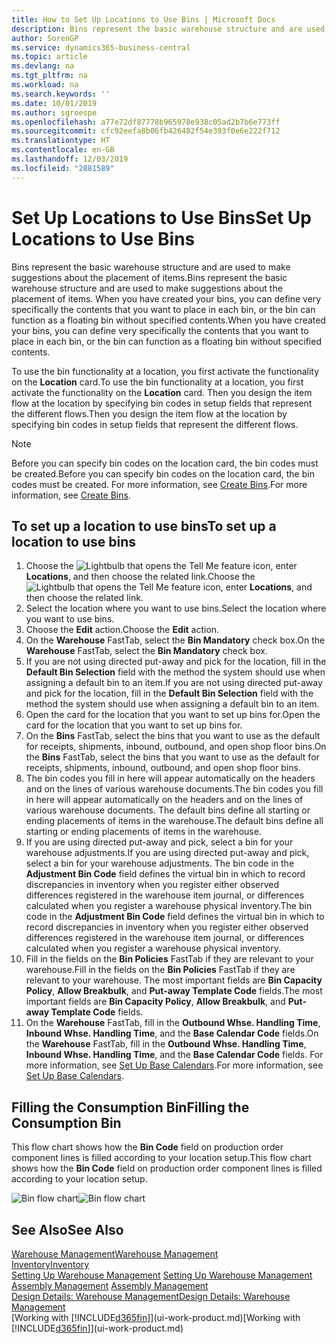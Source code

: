 ```yaml
---
title: How to Set Up Locations to Use Bins | Microsoft Docs
description: Bins represent the basic warehouse structure and are used to make suggestions about the placement of items. When you have created your bins, you can define very specifically the contents that you want to place in each bin, or the bin can function as a floating bin without specified contents.
author: SorenGP
ms.service: dynamics365-business-central
ms.topic: article
ms.devlang: na
ms.tgt_pltfrm: na
ms.workload: na
ms.search.keywords: ''
ms.date: 10/01/2019
ms.author: sgroespe
ms.openlocfilehash: a77e72df87778b965978e938c05ad2b7b6e773ff
ms.sourcegitcommit: cfc92eefa8b06fb426482f54e393f0e6e222f712
ms.translationtype: HT
ms.contentlocale: en-GB
ms.lasthandoff: 12/03/2019
ms.locfileid: "2881589"
---
```

# <a name="set-up-locations-to-use-bins"></a><span data-ttu-id="33c4c-104">Set Up Locations to Use Bins</span><span class="sxs-lookup"><span data-stu-id="33c4c-104">Set Up Locations to Use Bins</span></span>
<span data-ttu-id="33c4c-105">Bins represent the basic warehouse structure and are used to make suggestions about the placement of items.</span><span class="sxs-lookup"><span data-stu-id="33c4c-105">Bins represent the basic warehouse structure and are used to make suggestions about the placement of items.</span></span> <span data-ttu-id="33c4c-106">When you have created your bins, you can define very specifically the contents that you want to place in each bin, or the bin can function as a floating bin without specified contents.</span><span class="sxs-lookup"><span data-stu-id="33c4c-106">When you have created your bins, you can define very specifically the contents that you want to place in each bin, or the bin can function as a floating bin without specified contents.</span></span>  

<span data-ttu-id="33c4c-107">To use the bin functionality at a location, you first activate the functionality on the **Location** card.</span><span class="sxs-lookup"><span data-stu-id="33c4c-107">To use the bin functionality at a location, you first activate the functionality on the **Location** card.</span></span> <span data-ttu-id="33c4c-108">Then you design the item flow at the location by specifying bin codes in setup fields that represent the different flows.</span><span class="sxs-lookup"><span data-stu-id="33c4c-108">Then you design the item flow at the location by specifying bin codes in setup fields that represent the different flows.</span></span>  

> [!NOTE]  
>  <span data-ttu-id="33c4c-109">Before you can specify bin codes on the location card, the bin codes must be created.</span><span class="sxs-lookup"><span data-stu-id="33c4c-109">Before you can specify bin codes on the location card, the bin codes must be created.</span></span> <span data-ttu-id="33c4c-110">For more information, see [Create Bins](warehouse-how-to-create-individual-bins.md).</span><span class="sxs-lookup"><span data-stu-id="33c4c-110">For more information, see [Create Bins](warehouse-how-to-create-individual-bins.md).</span></span>  

## <a name="to-set-up-a-location-to-use-bins"></a><span data-ttu-id="33c4c-111">To set up a location to use bins</span><span class="sxs-lookup"><span data-stu-id="33c4c-111">To set up a location to use bins</span></span>  
1.  <span data-ttu-id="33c4c-112">Choose the ![Lightbulb that opens the Tell Me feature](media/ui-search/search_small.png "Tell me what you want to do") icon, enter **Locations**, and then choose the related link.</span><span class="sxs-lookup"><span data-stu-id="33c4c-112">Choose the ![Lightbulb that opens the Tell Me feature](media/ui-search/search_small.png "Tell me what you want to do") icon, enter **Locations**, and then choose the related link.</span></span>  
2.  <span data-ttu-id="33c4c-113">Select the location where you want to use bins.</span><span class="sxs-lookup"><span data-stu-id="33c4c-113">Select the location where you want to use bins.</span></span>  
3.  <span data-ttu-id="33c4c-114">Choose the **Edit** action.</span><span class="sxs-lookup"><span data-stu-id="33c4c-114">Choose the **Edit** action.</span></span>  
4.  <span data-ttu-id="33c4c-115">On the **Warehouse** FastTab, select the **Bin Mandatory** check box.</span><span class="sxs-lookup"><span data-stu-id="33c4c-115">On the **Warehouse** FastTab, select the **Bin Mandatory** check box.</span></span>  
5.  <span data-ttu-id="33c4c-116">If you are not using directed put-away and pick for the location, fill in the **Default Bin Selection** field with the method the system should use when assigning a default bin to an item.</span><span class="sxs-lookup"><span data-stu-id="33c4c-116">If you are not using directed put-away and pick for the location, fill in the **Default Bin Selection** field with the method the system should use when assigning a default bin to an item.</span></span>  
6.  <span data-ttu-id="33c4c-117">Open the card for the location that you want to set up bins for.</span><span class="sxs-lookup"><span data-stu-id="33c4c-117">Open the card for the location that you want to set up bins for.</span></span>
7.  <span data-ttu-id="33c4c-118">On the **Bins** FastTab, select the bins that you want to use as the default for receipts, shipments, inbound, outbound, and open shop floor bins.</span><span class="sxs-lookup"><span data-stu-id="33c4c-118">On the **Bins** FastTab, select the bins that you want to use as the default for receipts, shipments, inbound, outbound, and open shop floor bins.</span></span>  
8.  <span data-ttu-id="33c4c-119">The bin codes you fill in here will appear automatically on the headers and on the lines of various warehouse documents.</span><span class="sxs-lookup"><span data-stu-id="33c4c-119">The bin codes you fill in here will appear automatically on the headers and on the lines of various warehouse documents.</span></span> <span data-ttu-id="33c4c-120">The default bins define all starting or ending placements of items in the warehouse.</span><span class="sxs-lookup"><span data-stu-id="33c4c-120">The default bins define all starting or ending placements of items in the warehouse.</span></span>  
9.  <span data-ttu-id="33c4c-121">If you are using directed put-away and pick, select a bin for your warehouse adjustments.</span><span class="sxs-lookup"><span data-stu-id="33c4c-121">If you are using directed put-away and pick, select a bin for your warehouse adjustments.</span></span> <span data-ttu-id="33c4c-122">The bin code in the **Adjustment Bin Code** field defines the virtual bin in which to record discrepancies in inventory when you register either observed differences registered in the warehouse item journal, or differences calculated when you register a warehouse physical inventory.</span><span class="sxs-lookup"><span data-stu-id="33c4c-122">The bin code in the **Adjustment Bin Code** field defines the virtual bin in which to record discrepancies in inventory when you register either observed differences registered in the warehouse item journal, or differences calculated when you register a warehouse physical inventory.</span></span>  
10. <span data-ttu-id="33c4c-123">Fill in the fields on the **Bin Policies** FastTab if they are relevant to your warehouse.</span><span class="sxs-lookup"><span data-stu-id="33c4c-123">Fill in the fields on the **Bin Policies** FastTab if they are relevant to your warehouse.</span></span> <span data-ttu-id="33c4c-124">The most important fields are **Bin Capacity Policy**, **Allow Breakbulk**, and **Put-away Template Code** fields.</span><span class="sxs-lookup"><span data-stu-id="33c4c-124">The most important fields are **Bin Capacity Policy**, **Allow Breakbulk**, and **Put-away Template Code** fields.</span></span>  
11. <span data-ttu-id="33c4c-125">On the **Warehouse** FastTab, fill in the **Outbound Whse. Handling Time**, **Inbound Whse. Handling Time**, and the **Base Calendar Code** fields.</span><span class="sxs-lookup"><span data-stu-id="33c4c-125">On the **Warehouse** FastTab, fill in the **Outbound Whse. Handling Time**, **Inbound Whse. Handling Time**, and the **Base Calendar Code** fields.</span></span> <span data-ttu-id="33c4c-126">For more information, see [Set Up Base Calendars](across-how-to-assign-base-calendars.md).</span><span class="sxs-lookup"><span data-stu-id="33c4c-126">For more information, see [Set Up Base Calendars](across-how-to-assign-base-calendars.md).</span></span>

## <a name="filling-the-consumption-bin"></a><span data-ttu-id="33c4c-127">Filling the Consumption Bin</span><span class="sxs-lookup"><span data-stu-id="33c4c-127">Filling the Consumption Bin</span></span>
<span data-ttu-id="33c4c-128">This flow chart shows how the **Bin Code** field on production order component lines is filled according to your location setup.</span><span class="sxs-lookup"><span data-stu-id="33c4c-128">This flow chart shows how the **Bin Code** field on production order component lines is filled according to your location setup.</span></span>

<span data-ttu-id="33c4c-129">![Bin flow chart](media/binflow.png "BinFlow")</span><span class="sxs-lookup"><span data-stu-id="33c4c-129">![Bin flow chart](media/binflow.png "BinFlow")</span></span>  

## <a name="see-also"></a><span data-ttu-id="33c4c-130">See Also</span><span class="sxs-lookup"><span data-stu-id="33c4c-130">See Also</span></span>
[<span data-ttu-id="33c4c-131">Warehouse Management</span><span class="sxs-lookup"><span data-stu-id="33c4c-131">Warehouse Management</span></span>](warehouse-manage-warehouse.md)  
[<span data-ttu-id="33c4c-132">Inventory</span><span class="sxs-lookup"><span data-stu-id="33c4c-132">Inventory</span></span>](inventory-manage-inventory.md)  
<span data-ttu-id="33c4c-133">[Setting Up Warehouse Management](warehouse-setup-warehouse.md)   </span><span class="sxs-lookup"><span data-stu-id="33c4c-133">[Setting Up Warehouse Management](warehouse-setup-warehouse.md)   </span></span>  
<span data-ttu-id="33c4c-134">[Assembly Management](assembly-assemble-items.md)  </span><span class="sxs-lookup"><span data-stu-id="33c4c-134">[Assembly Management](assembly-assemble-items.md)  </span></span>  
[<span data-ttu-id="33c4c-135">Design Details: Warehouse Management</span><span class="sxs-lookup"><span data-stu-id="33c4c-135">Design Details: Warehouse Management</span></span>](design-details-warehouse-management.md)  
<span data-ttu-id="33c4c-136">[Working with [!INCLUDE[d365fin](includes/d365fin_md.md)]](ui-work-product.md)</span><span class="sxs-lookup"><span data-stu-id="33c4c-136">[Working with [!INCLUDE[d365fin](includes/d365fin_md.md)]](ui-work-product.md)</span></span>
